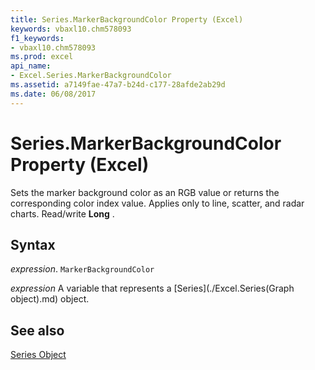 ```yaml
---
title: Series.MarkerBackgroundColor Property (Excel)
keywords: vbaxl10.chm578093
f1_keywords:
- vbaxl10.chm578093
ms.prod: excel
api_name:
- Excel.Series.MarkerBackgroundColor
ms.assetid: a7149fae-47a7-b24d-c177-28afde2ab29d
ms.date: 06/08/2017
---
```



# Series.MarkerBackgroundColor Property (Excel)

Sets the marker background color as an RGB value or returns the corresponding color index value. Applies only to line, scatter, and radar charts. Read/write  **Long** .


## Syntax

 _expression_. `MarkerBackgroundColor`

 _expression_ A variable that represents a [Series](./Excel.Series(Graph object).md) object.


## See also


[Series Object](Excel.Series(objec).md)

